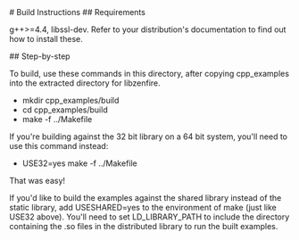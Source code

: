 <A name="toc1-0" title="Build Instructions" />
# Build Instructions

<A name="toc2-3" title="Requirements" />
## Requirements

g++>=4.4, libssl-dev.  Refer to your distribution's documentation to find out how to install these.

<A name="toc2-8" title="Step-by-step" />
## Step-by-step

To build, use these commands in this directory, after copying cpp_examples
into the extracted directory for libzenfire.

* mkdir cpp_examples/build
* cd cpp_examples/build
* make -f ../Makefile

If you're building against the 32 bit library on a 64 bit system, you'll need
to use this command instead:

* USE32=yes make -f ../Makefile

That was easy!

If you'd like to build the examples against the shared library instead of the static library, add USESHARED=yes to the environment of make (just like USE32 above).  You'll need to set LD_LIBRARY_PATH to include the directory containing the .so files in the distributed library to run the built examples.
